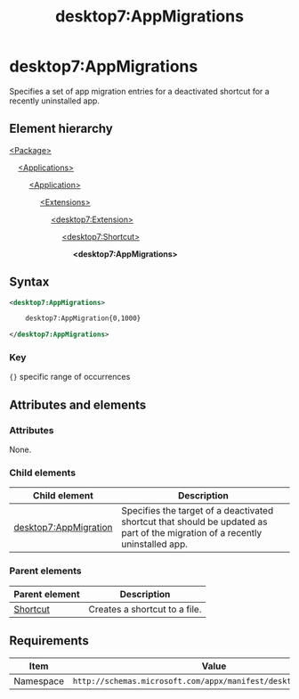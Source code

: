﻿---
title: desktop7:AppMigrations
description: Specifies a set of app migration entries for a deactivated shortcut for a recently uninstalled app.
ms.date: 10/15/2021
ms.topic: reference
keywords: windows 10, uwp, schema, manifest, desktop, extension 
ms.custom: 19H1
---

# desktop7:AppMigrations

Specifies a set of app migration entries for a deactivated shortcut for a recently uninstalled app.

## Element hierarchy

[\<Package\>](element-package.md)

&nbsp;&nbsp;&nbsp;&nbsp;[\<Applications\>](element-applications.md)

&nbsp;&nbsp;&nbsp;&nbsp; &nbsp;&nbsp;&nbsp;&nbsp;[\<Application\>](element-application.md)

&nbsp;&nbsp;&nbsp;&nbsp; &nbsp;&nbsp;&nbsp;&nbsp; &nbsp;&nbsp;&nbsp;&nbsp;[\<Extensions\>](element-1-extensions.md)

&nbsp;&nbsp;&nbsp;&nbsp; &nbsp;&nbsp;&nbsp;&nbsp; &nbsp;&nbsp;&nbsp;&nbsp; &nbsp;&nbsp;&nbsp;&nbsp;[\<desktop7:Extension\>](element-desktop7-extension.md)

&nbsp;&nbsp;&nbsp;&nbsp; &nbsp;&nbsp;&nbsp;&nbsp; &nbsp;&nbsp;&nbsp;&nbsp; &nbsp;&nbsp;&nbsp;&nbsp; &nbsp;&nbsp;&nbsp;&nbsp;[\<desktop7:Shortcut\>](element-desktop7-shortcut.md)

&nbsp;&nbsp;&nbsp;&nbsp; &nbsp;&nbsp;&nbsp;&nbsp; &nbsp;&nbsp;&nbsp;&nbsp; &nbsp;&nbsp;&nbsp;&nbsp; &nbsp;&nbsp;&nbsp;&nbsp; &nbsp;&nbsp;&nbsp;&nbsp;**\<desktop7:AppMigrations\>**

## Syntax

```xml
<desktop7:AppMigrations>

    desktop7:AppMigration{0,1000}

</desktop7:AppMigrations>
```

### Key

`{}` specific range of occurrences

## Attributes and elements

### Attributes

None.

### Child elements

| Child element | Description |
|-|-|
| [desktop7:AppMigration](element-desktop7-appmigration.md) | Specifies the target of a deactivated shortcut that should be updated as part of the migration of a recently uninstalled app. |  

### Parent elements

| Parent element | Description |
|-|-|
| [Shortcut](element-desktop7-shortcut.md) | Creates a shortcut to a file. |  

## Requirements

| Item  | Value  |
|--|--|
| Namespace | `http://schemas.microsoft.com/appx/manifest/desktop/windows10/7` |
